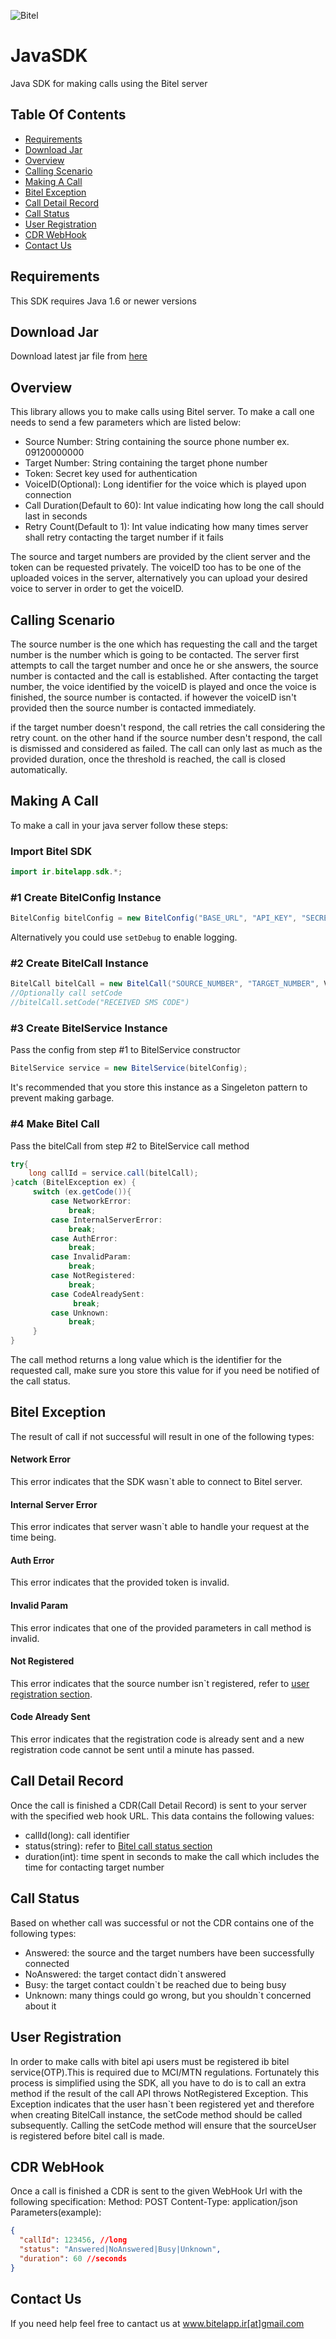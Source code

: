 ![Bitel](http://bitel-app.ir/assets/img/freeze/Slides/khasbashid.jpg)
# JavaSDK
Java SDK for making calls using the Bitel server

## Table Of Contents
- [Requirements](#requirements)
- [Download Jar](#download-jar)
- [Overview](#overview)
- [Calling Scenario](#calling-scenario)
- [Making A Call](#making-a-call)
- [Bitel Exception](#bitel-exception)
- [Call Detail Record](#call-detail-record)
- [Call Status](#call-status)
- [User Registration](#user-registration)
- [CDR WebHook](#cdr-webhook)
- [Contact Us](#contact-us)

## Requirements
This SDK requires Java 1.6 or newer versions

## Download Jar
Download latest jar file from [here](https://drive.google.com/file/d/0Bwj0uuw3Bxb-dW9MVnI0RFpWMVU/view?usp=sharing)

## Overview
This library allows you to make calls using Bitel server.
To make a call one needs to send a few parameters which are listed below:

- Source Number: String containing the source phone number ex. 09120000000
- Target Number: String containing the target phone number 
- Token: Secret key used for authentication
- VoiceID(Optional): Long identifier for the voice which is played upon connection
- Call Duration(Default to 60): Int value indicating how long the call should last in seconds
- Retry Count(Default to 1): Int value indicating how many times server shall retry contacting the target number if it fails

The source and target numbers are provided by the client server and the token can be requested privately.
The voiceID too has to be one of the uploaded voices in the server, alternatively you can upload your desired voice to server in order to get the voiceID.

## Calling Scenario
The source number is the one which has requesting the call and the target number is the number which is going to be contacted. The server first attempts to call the target number and once he or she answers, the source number is contacted and the call is established.
After contacting the target number, the voice identified by the voiceID is played and once the voice is finished, the source number is contacted. if however the voiceID isn't provided then the source number is contacted immediately.

if the target number doesn't respond, the call retries the call considering the retry count.
on the other hand if the source number desn't respond, the call is dismissed and considered as failed.
The call can only last as much as the provided duration, once the threshold is reached, the call is closed automatically.

## Making A Call
To make a call in your java server follow these steps:

### Import Bitel SDK
```java
import ir.bitelapp.sdk.*;
```

### #1 Create BitelConfig Instance 

```java
BitelConfig bitelConfig = new BitelConfig("BASE_URL", "API_KEY", "SECRET_TOKEN");
```
Alternatively you could use `setDebug` to enable logging.
### #2 Create BitelCall Instance
```java
BitelCall bitelCall = new BitelCall("SOURCE_NUMBER", "TARGET_NUMBER", VOICEID);
//Optionally call setCode
//bitelCall.setCode("RECEIVED SMS CODE")
```
### #3 Create BitelService Instance
Pass the config from step #1 to BitelService constructor
```java
BitelService service = new BitelService(bitelConfig);
```
It's recommended that you store this instance as a Singeleton pattern to prevent making garbage.
### #4 Make Bitel Call
Pass the bitelCall from step #2 to BitelService call method
```java
try{
    long callId = service.call(bitelCall);
}catch (BitelException ex) {
     switch (ex.getCode()){
         case NetworkError:
             break;
         case InternalServerError:
             break;
         case AuthError:
             break;
         case InvalidParam:
             break;
         case NotRegistered:
             break;
         case CodeAlreadySent:
              break;
         case Unknown:
             break;
     }
}
```
The call method returns a long value which is the identifier for the requested call, make sure you store this value for if you need be notified of the call status.
 
## Bitel Exception
The result of call if not successful will result in one of the following types:
#### Network Error
This error indicates that the SDK wasn`t able to connect to Bitel server.
#### Internal Server Error
This error indicates that server wasn`t able to handle your request at the time being.
#### Auth Error
This error indicates that the provided token is invalid.
#### Invalid Param
This error indicates that one of the provided parameters in call method is invalid.
#### Not Registered
This error indicates that the source number isn`t registered, refer to [user registration section](#user-registration).
#### Code Already Sent
This error indicates that the registration code is already sent and a new registration code cannot be sent until a minute has passed.

## Call Detail Record
Once the call is finished a CDR(Call Detail Record) is sent to your server with the specified web hook URL.
This data contains the following values:
- callId(long): call identifier
- status(string): refer to [Bitel call status section](#call-status)
- duration(int): time spent in seconds to make the call which includes the time for contacting target number

## Call Status
Based on whether call was successful or not the CDR contains one of the following types:
- Answered: the source and the target numbers have been successfully connected
- NoAnswered: the target contact didn`t answered
- Busy: the target contact couldn`t be reached due to being busy
- Unknown: many things could go wrong, but you shouldn`t concerned about it

## User Registration
In order to make calls with bitel api users must be registered ib bitel service(OTP).This is required due to MCI/MTN regulations.
Fortunately this process is simplified using the SDK, all you have to do is to call an extra method if the result of the call API throws NotRegistered Exception.
This Exception indicates that the user hasn`t been registered yet and therefore when creating BitelCall instance, the setCode method should be called subsequently.
Calling the setCode method will ensure that the sourceUser is registered before bitel call is made.

## CDR WebHook
Once a call is finished a CDR is sent to the given WebHook Url with the following specification:
Method: POST
Content-Type: application/json
Parameters(example):
```json
{
  "callId": 123456, //long
  "status": "Answered|NoAnswered|Busy|Unknown",
  "duration": 60 //seconds
}
```

## Contact Us
If you need help feel free to cantact us at www.bitelapp.ir[at]gmail.com